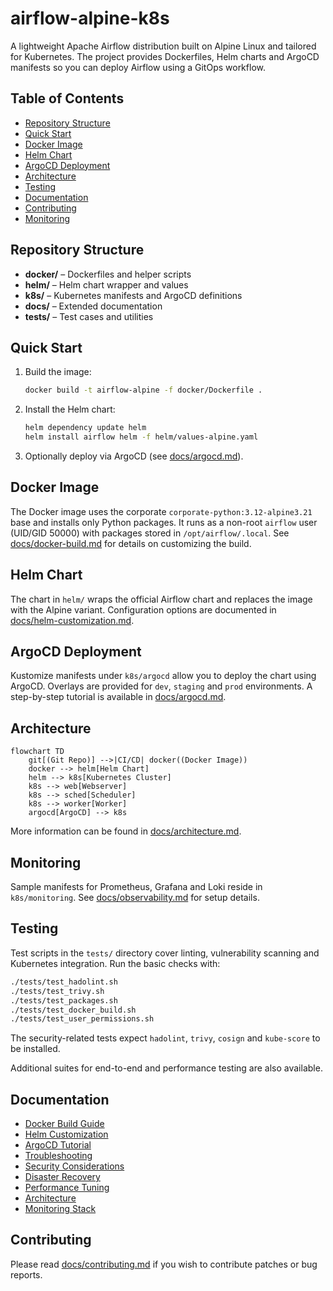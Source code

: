 # airflow-alpine-k8s

A lightweight Apache Airflow distribution built on Alpine Linux and tailored for Kubernetes. The project provides Dockerfiles, Helm charts and ArgoCD manifests so you can deploy Airflow using a GitOps workflow.

## Table of Contents
- [Repository Structure](#repository-structure)
- [Quick Start](#quick-start)
- [Docker Image](#docker-image)
- [Helm Chart](#helm-chart)
- [ArgoCD Deployment](#argocd-deployment)
- [Architecture](#architecture)
- [Testing](#testing)
- [Documentation](#documentation)
- [Contributing](#contributing)
- [Monitoring](#monitoring)

## Repository Structure
- **docker/** – Dockerfiles and helper scripts
- **helm/** – Helm chart wrapper and values
- **k8s/** – Kubernetes manifests and ArgoCD definitions
- **docs/** – Extended documentation
- **tests/** – Test cases and utilities

## Quick Start
1. Build the image:
   ```bash
   docker build -t airflow-alpine -f docker/Dockerfile .
   ```
2. Install the Helm chart:
   ```bash
   helm dependency update helm
   helm install airflow helm -f helm/values-alpine.yaml
   ```
3. Optionally deploy via ArgoCD (see [docs/argocd.md](docs/argocd.md)).

## Docker Image
The Docker image uses the corporate `corporate-python:3.12-alpine3.21` base and installs only Python packages. It runs as a non-root `airflow` user (UID/GID 50000) with packages stored in `/opt/airflow/.local`. See [docs/docker-build.md](docs/docker-build.md) for details on customizing the build.

## Helm Chart
The chart in `helm/` wraps the official Airflow chart and replaces the image with the Alpine variant. Configuration options are documented in [docs/helm-customization.md](docs/helm-customization.md).

## ArgoCD Deployment
Kustomize manifests under `k8s/argocd` allow you to deploy the chart using ArgoCD. Overlays are provided for `dev`, `staging` and `prod` environments. A step-by-step tutorial is available in [docs/argocd.md](docs/argocd.md).

## Architecture
```mermaid
flowchart TD
    git[(Git Repo)] -->|CI/CD| docker((Docker Image))
    docker --> helm[Helm Chart]
    helm --> k8s[Kubernetes Cluster]
    k8s --> web[Webserver]
    k8s --> sched[Scheduler]
    k8s --> worker[Worker]
    argocd[ArgoCD] --> k8s
```
More information can be found in [docs/architecture.md](docs/architecture.md).

## Monitoring
Sample manifests for Prometheus, Grafana and Loki reside in `k8s/monitoring`.
See [docs/observability.md](docs/observability.md) for setup details.

## Testing
Test scripts in the `tests/` directory cover linting, vulnerability scanning and Kubernetes integration. Run the basic checks with:
```bash
./tests/test_hadolint.sh
./tests/test_trivy.sh
./tests/test_packages.sh
./tests/test_docker_build.sh
./tests/test_user_permissions.sh
```

The security-related tests expect `hadolint`, `trivy`, `cosign` and `kube-score` to be installed.

Additional suites for end-to-end and performance testing are also available.

## Documentation
- [Docker Build Guide](docs/docker-build.md)
- [Helm Customization](docs/helm-customization.md)
- [ArgoCD Tutorial](docs/argocd.md)
- [Troubleshooting](docs/troubleshooting.md)
- [Security Considerations](docs/security.md)
- [Disaster Recovery](docs/disaster-recovery.md)
- [Performance Tuning](docs/performance.md)
- [Architecture](docs/architecture.md)
- [Monitoring Stack](docs/observability.md)

## Contributing
Please read [docs/contributing.md](docs/contributing.md) if you wish to contribute patches or bug reports.
